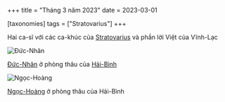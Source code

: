 +++
title = "Tháng 3 năm 2023"
date = 2023-03-01

[taxonomies]
tags = ["Stratovarius"]
+++

Hai ca-sĩ với các ca-khúc của [Stratovarius](/tags/stratovarius/) và phần lời Việt của Vĩnh-Lạc

![Đức-Nhân](/images/DucNhan.jpg)

[Đức-Nhân](https://www.facebook.com/profile.php?id=100050806399009) ở phòng thâu của [Hải-Bình](https://www.facebook.com/nguyen.haibinh.90)

![Ngọc-Hoàng](/images/NgocHoang.jpg)

[Ngọc-Hoàng](https://www.facebook.com/hoangsilah) ở phòng thâu của Hải-Bình

<!-- more -->